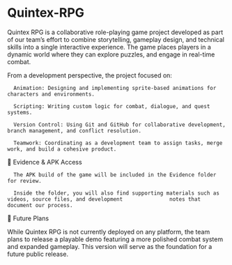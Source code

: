 # Quintex-RPG
Quintex RPG is a collaborative role-playing game project developed as part of our team’s effort to combine storytelling, gameplay design, and technical skills into a single interactive experience. The game places players in a dynamic world where they can explore puzzles, and engage in real-time combat.

From a development perspective, the project focused on:

      Animation: Designing and implementing sprite-based animations for characters and environments.

      Scripting: Writing custom logic for combat, dialogue, and quest systems.

      Version Control: Using Git and GitHub for collaborative development, branch management, and conflict resolution.

      Teamwork: Coordinating as a development team to assign tasks, merge work, and build a cohesive product.

📂 Evidence & APK Access

      The APK build of the game will be included in the Evidence folder for review.

      Inside the folder, you will also find supporting materials such as videos, source files, and development               notes that document our process.

🚀 Future Plans

While Quintex RPG is not currently deployed on any platform, the team plans to release a playable demo featuring a more polished combat system and expanded gameplay. This version will serve as the foundation for a future public release.
